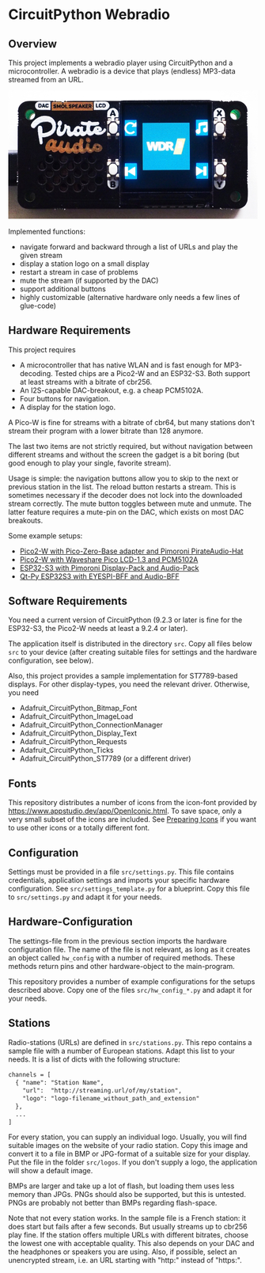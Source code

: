 CircuitPython Webradio
======================

Overview
--------

This project implements a webradio player using CircuitPython
and a microcontroller. A webradio is a device that plays (endless) MP3-data
streamed from an URL.

![](doc/webradio-piraudio.jpg)

Implemented functions:

  - navigate forward and backward through a list of URLs and play the
    given stream
  - display a station logo on a small display
  - restart a stream in case of problems
  - mute the stream (if supported by the DAC)
  - support additional buttons
  - highly customizable (alternative hardware only needs a few lines
    of glue-code)


Hardware Requirements
---------------------

This project requires

  - A microcontroller that has native WLAN and is fast enough for MP3-decoding.
    Tested chips are a Pico2-W and an ESP32-S3. Both support at least streams
    with a bitrate of cbr256.
  - An I2S-capable DAC-breakout, e.g. a cheap PCM5102A.
  - Four buttons for navigation.
  - A display for the station logo.

A Pico-W is fine for streams with a bitrate of cbr64, but many
stations don't stream their program with a lower bitrate than 128 anymore.

The last two items are not strictly required, but without navigation between
different streams and without the screen the gadget is a bit boring (but
good enough to play your single, favorite stream).

Usage is simple: the navigation buttons allow you to skip to the next
or previous station in the list. The reload button restarts a
stream. This is sometimes necessary if the decoder does not lock into
the downloaded stream correctly. The mute button toggles between mute
and unmute. The latter feature requires a mute-pin on the DAC, which
exists on most DAC breakouts.

Some example setups:

  - [Pico2-W with Pico-Zero-Base adapter and Pimoroni PirateAudio-Hat](doc/piraudio.md)
  - [Pico2-W with Waveshare Pico LCD-1.3 and PCM5102A](doc/pico2w_waveshare.md)
  - [ESP32-S3 with Pimoroni Display-Pack and Audio-Pack](doc/esp32s3_packs.md)
  - [Qt-Py ESP32S3 with EYESPI-BFF and Audio-BFF](doc/qtpy_esp32s3.md)


Software Requirements
---------------------

You need a current version of CircuitPython (9.2.3 or later is fine
for the ESP32-S3, the Pico2-W needs at least a 9.2.4 or later).

The application itself is distributed in the directory `src`. Copy all
files below `src` to your device (after creating suitable files for settings
and the hardware configuration, see below).

Also, this project provides a sample implementation for ST7789-based displays.
For other display-types, you need the relevant driver. Otherwise, you need

  - Adafruit_CircuitPython_Bitmap_Font
  - Adafruit_CircuitPython_ImageLoad
  - Adafruit_CircuitPython_ConnectionManager
  - Adafruit_CircuitPython_Display_Text
  - Adafruit_CircuitPython_Requests
  - Adafruit_CircuitPython_Ticks
  - Adafruit_CircuitPython_ST7789 (or a different driver)


Fonts
-----

This repository distributes a number of icons from the icon-font
provided by <https://www.appstudio.dev/app/OpenIconic.html>. To save
space, only a very small subset of the icons are included. See
[Preparing Icons](./doc/fonts.md) if you want to use other
icons or a totally different font.


Configuration
-------------

Settings must be provided in a file `src/settings.py`. This file contains
credentials, application settings and imports your specific hardware
configuration. See `src/settings_template.py` for a blueprint. Copy this
file to `src/settings.py` and adapt it for your needs.


Hardware-Configuration
----------------------

The settings-file from in the previous section imports the hardware
configuration file. The name of the file is not relevant, as long as
it creates an object called `hw_config` with a number of required
methods.  These methods return pins and other hardware-object to the
main-program.

This repository provides a number of example configurations for the
setups described above. Copy one of the files `src/hw_config_*.py` and
adapt it for your needs.


Stations
--------

Radio-stations (URLs) are defined in `src/stations.py`. This repo contains
a sample file with a number of European stations. Adapt this list to
your needs. It is a list of dicts with the following structure:

    channels = [
      { "name": "Station Name",
        "url":  "http://streaming.url/of/my/station",
        "logo": "logo-filename_without_path_and_extension"
      },
      ...
    ]

For every station, you can supply an individual logo. Usually, you
will find suitable images on the website of your radio station. Copy
this image and convert it to a file in BMP or JPG-format of a suitable
size for your display. Put the file in the folder `src/logos`. If you
don't supply a logo, the application will show a default image.

BMPs are larger and take up a lot of flash, but loading them uses less
memory than JPGs. PNGs should also be supported, but this is
untested. PNGs are probably not better than BMPs regarding
flash-space.

Note that not every station works. In the sample file is a French
station: it does start but fails after a few seconds. But usually
streams up to cbr256 play fine. If the station offers multiple URLs
with different bitrates, choose the lowest one with acceptable
quality. This also depends on your DAC and the headphones or speakers
you are using. Also, if possible, select an unencrypted stream, i.e.
an URL starting with "http:" instead of "https:".
